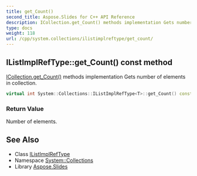 ```yaml
---
title: get_Count()
second_title: Aspose.Slides for C++ API Reference
description: ICollection.get_Count() methods implementation Gets number of elements in collection.
type: docs
weight: 118
url: /cpp/system.collections/ilistimplreftype/get_count/
---
```

## IListImplRefType::get_Count() const method


[ICollection.get_Count()](../../icollection/get_count/) methods implementation Gets number of elements in collection.

```cpp
virtual int System::Collections::IListImplRefType<T>::get_Count() const override
```


### Return Value

Number of elements.

## See Also

* Class [IListImplRefType](./)
* Namespace [System::Collections](../)
* Library [Aspose.Slides](../../)